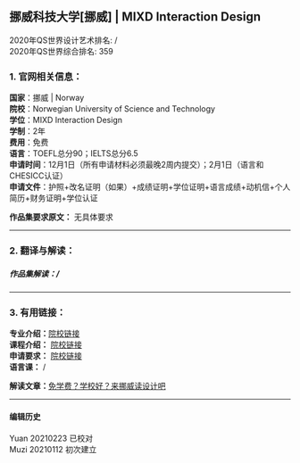 ## 挪威科技大学[挪威] | MIXD Interaction Design

2020年QS世界设计艺术排名: /  
2020年QS世界综合排名: 359    

### 1. 官网相关信息：  
**国家**：挪威 | Norway  
**院校**：Norwegian University of Science and Technology  
**学位**：MIXD Interaction Design  
**学制**：2年  
**费用**：免费  
**语言**：TOEFL总分90；IELTS总分6.5  
**申请时间**：12月1日（所有申请材料必须最晚2周内提交）；2月1日（语言和CHESICC认证）  
**申请文件**：护照+改名证明（如果）+成绩证明+学位证明+语言成绩+动机信+个人简历+财务证明+学位认证  

**作品集要求原文：** 无具体要求  

---

### 2. 翻译与解读：

##### 作品集解读：/  



---


### 3. 有用链接：

**专业介绍：**[院校链接](https://www.ntnu.edu/studies/mixd)  
**课程介绍：** [院校链接](https://www.ntnu.edu/studies/mixd/programme-components#year=2018&programmeCode=MIXD)  
**申请要求：** [院校链接](https://www.ntnu.edu/studies/mixd/admission)  
**语言课：** /  

**解读文章：**[免学费？学校好？来挪威读设计吧](http://www.makebi.net/27327.html)  

---


#### 编辑历史
Yuan 20210223 已校对   
Muzi 20210112 初次建立  
